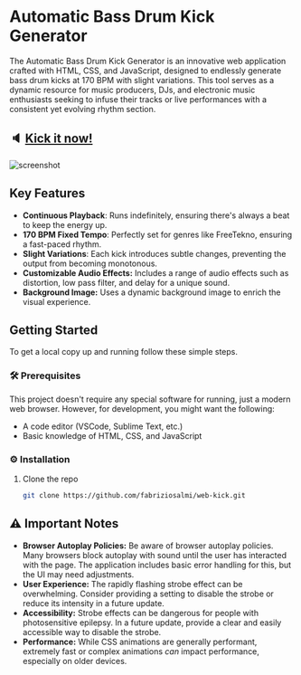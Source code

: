 # Automatic Bass Drum Kick Generator

The Automatic Bass Drum Kick Generator is an innovative web application crafted with HTML, CSS, and JavaScript, designed to endlessly generate bass drum kicks at 170 BPM with slight variations. This tool serves as a dynamic resource for music producers, DJs, and electronic music enthusiasts seeking to infuse their tracks or live performances with a consistent yet evolving rhythm section.

## 🔈 [Kick it now!](https://fabriziosalmi.github.io/web-kick/)

![screenshot](https://github.com/fabriziosalmi/web-kick/blob/main/screenshot.jpg?raw=true)

## Key Features

- **Continuous Playback**: Runs indefinitely, ensuring there's always a beat to keep the energy up.
- **170 BPM Fixed Tempo**: Perfectly set for genres like FreeTekno, ensuring a fast-paced rhythm.
- **Slight Variations**: Each kick introduces subtle changes, preventing the output from becoming monotonous.
- **Customizable Audio Effects:** Includes a range of audio effects such as distortion, low pass filter, and delay for a unique sound.
- **Background Image:** Uses a dynamic background image to enrich the visual experience.

## Getting Started

To get a local copy up and running follow these simple steps.

### 🛠️ Prerequisites

This project doesn't require any special software for running, just a modern web browser. However, for development, you might want the following:

- A code editor (VSCode, Sublime Text, etc.)
- Basic knowledge of HTML, CSS, and JavaScript

### ⚙️ Installation

1. Clone the repo
   ```sh
   git clone https://github.com/fabriziosalmi/web-kick.git
   ```

## ⚠️ Important Notes

*   **Browser Autoplay Policies:** Be aware of browser autoplay policies.  Many browsers block autoplay with sound until the user has interacted with the page. The application includes basic error handling for this, but the UI may need adjustments.
*   **User Experience:** The rapidly flashing strobe effect can be overwhelming.  Consider providing a setting to disable the strobe or reduce its intensity in a future update.
*   **Accessibility:** Strobe effects can be dangerous for people with photosensitive epilepsy.  In a future update, provide a clear and easily accessible way to disable the strobe.
*   **Performance:** While CSS animations are generally performant, extremely fast or complex animations *can* impact performance, especially on older devices.
